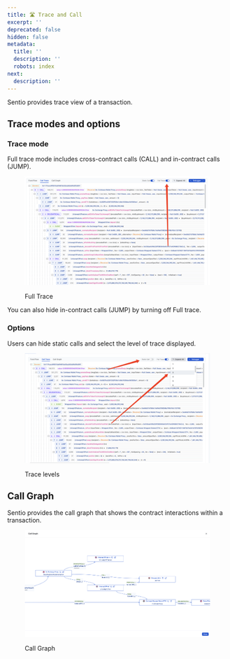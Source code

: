 ```yaml
---
title: 🛣 Trace and Call
excerpt: ''
deprecated: false
hidden: false
metadata:
  title: ''
  description: ''
  robots: index
next:
  description: ''
---
```

Sentio provides trace view of a transaction.

## Trace modes and options

### Trace mode

Full trace mode includes cross-contract calls (CALL) and in-contract calls (JUMP).

<figure>
  <img src="https://raw.githubusercontent.com/sentioxyz/docs/v1.0/.gitbook/assets/image (18).png" alt="" />
  <figcaption>
    <p>Full Trace</p>
  </figcaption>
</figure>

You can also hide in-contract calls (JUMP) by turning off Full trace.

### Options

Users can hide static calls and select the level of trace displayed.

<figure>
  <img src="https://raw.githubusercontent.com/sentioxyz/docs/v1.0/.gitbook/assets/image (6).png" alt="" />
  <figcaption>
    <p>Trace levels</p>
  </figcaption>
</figure>

## Call Graph

Sentio provides the call graph that shows the contract interactions within a transaction.

<figure>
  <img src="https://raw.githubusercontent.com/sentioxyz/docs/v1.0/.gitbook/assets/image (3) (3).png" alt="" />
  <figcaption>
    <p>Call Graph</p>
  </figcaption>
</figure>